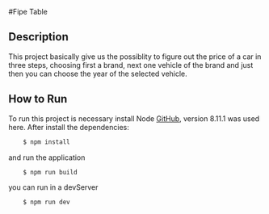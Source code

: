 #Fipe Table
## Description
This project basically give us the possiblity to figure out the price of a car in three steps, choosing first a brand, next one vehicle of the brand and just then you can choose the year of the selected vehicle. 

## How to Run
To run this project is necessary install Node [GitHub](https://nodejs.org/en/download/), version 8.11.1 was used here. After install the dependencies:

``` bash
    $ npm install
```

and run the application

``` bash
    $ npm run build
```
you can run in a devServer

``` bash
    $ npm run dev
```
